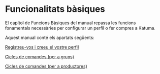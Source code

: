# Funcionalitats bàsiques

El capítol de Funcions Bàsiques del manual repassa les funcions fonamentals necessàries per configurar un perfil o fer compres a Katuma.

Aquest manual conté els apartats següents:

[Registreu-vos i creeu el vostre perfil](register-and-create-your-profile.md)

[Cicles de comandes \(per a grups\)](https://github.com/coopdevs/guia-usuaris-katuma/tree/55b30cde45271e0bdd94855655e3e8e8f7729323/basic-features/basic-features/order-cycles-for-hubs.md)

[Cicles de comandes \(per a productores\)](https://github.com/coopdevs/guia-usuaris-katuma/tree/55b30cde45271e0bdd94855655e3e8e8f7729323/basic-features/basic-features/order-cycles-for-producers.md)

